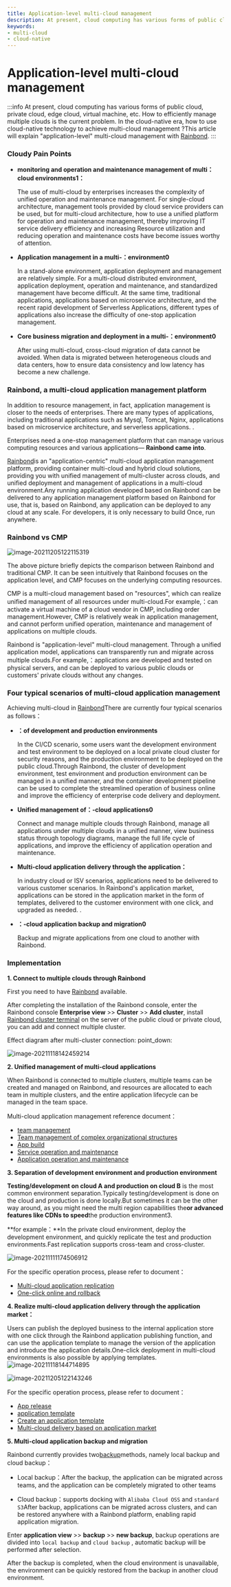 ```yaml
---
title: Application-level multi-cloud management
description: At present, cloud computing has various forms of public cloud, private cloud, edge cloud, virtual machine, etc. How to efficiently manage multi-cloud is the current problem. In the cloud-native era, how to use cloud-native technology to achieve multi-cloud management?This article will cover "application-level" multi-cloud management with Rainbond.
keywords:
- multi-cloud
- cloud-native
---
```


# Application-level multi-cloud management

:::info At present, cloud computing has various forms of public cloud, private cloud, edge cloud, virtual machine, etc. How to efficiently manage multiple clouds is the current problem. In the cloud-native era, how to use cloud-native technology to achieve multi-cloud management ?This article will explain "application-level" multi-cloud management with [Rainbond](https://www.rainbond.com). 
:::

<!--truncate-->

### Cloudy Pain Points

- **monitoring and operation and maintenance management of multi：cloud environments1：**

  The use of multi-cloud by enterprises increases the complexity of unified operation and maintenance management. For single-cloud architecture, management tools provided by cloud service providers can be used, but for multi-cloud architecture, how to use a unified platform for operation and maintenance management, thereby improving IT service delivery efficiency and increasing Resource utilization and reducing operation and maintenance costs have become issues worthy of attention.

- **Application management in a multi-：environment0**

  In a stand-alone environment, application deployment and management are relatively simple. For a multi-cloud distributed environment, application deployment, operation and maintenance, and standardized management have become difficult. At the same time, traditional applications, applications based on microservice architecture, and the recent rapid development of Serverless Applications, different types of applications also increase the difficulty of one-stop application management.

- **Core business migration and deployment in a multi-：environment0**

  After using multi-cloud, cross-cloud migration of data cannot be avoided. When data is migrated between heterogeneous clouds and data centers, how to ensure data consistency and low latency has become a new challenge.

### Rainbond, a multi-cloud application management platform

In addition to resource management, in fact, application management is closer to the needs of enterprises. There are many types of applications, including traditional applications such as Mysql, Tomcat, Nginx, applications based on microservice architecture, and serverless applications. .

Enterprises need a one-stop management platform that can manage various computing resources and various applications— **Rainbond came into**.

[Rainbond](https://www.rainbond.com?channel=aliyun)is an "application-centric" multi-cloud application management platform, providing container multi-cloud and hybrid cloud solutions, providing you with unified management of multi-cluster across clouds, and unified deployment and management of applications in a multi-cloud environment.Any running application developed based on Rainbond can be delivered to any application management platform based on Rainbond for use, that is, based on Rainbond, any application can be deployed to any cloud at any scale. For developers, it is only necessary to build Once, run anywhere.

### Rainbond vs CMP

![image-20211205122115319](https://s2.loli.net/2021/12/05/xRXM3eucaFWTs64.png)

The above picture briefly depicts the comparison between Rainbond and traditional CMP. It can be seen intuitively that Rainbond focuses on the application level, and CMP focuses on the underlying computing resources.

CMP is a multi-cloud management based on "resources", which can realize unified management of all resources under multi-cloud.For example,：can activate a virtual machine of a cloud vendor in CMP, including order management.However, CMP is relatively weak in application management, and cannot perform unified operation, maintenance and management of applications on multiple clouds.

Rainbond is "application-level" multi-cloud management. Through a unified application model, applications can transparently run and migrate across multiple clouds.For example,：applications are developed and tested on physical servers, and can be deployed to various public clouds or customers' private clouds without any changes.

### Four typical scenarios of multi-cloud application management

Achieving multi-cloud in [Rainbond](https://www.rainbond.com?channel=aliyun)There are currently four typical scenarios as follows：

- **：of development and production environments**

  In the CI/CD scenario, some users want the development environment and test environment to be deployed on a local private cloud cluster for security reasons, and the production environment to be deployed on the public cloud.Through Rainbond, the cluster of development environment, test environment and production environment can be managed in a unified manner, and the container development pipeline can be used to complete the streamlined operation of business online and improve the efficiency of enterprise code delivery and deployment.

- **Unified management of：-cloud applications0**

  Connect and manage multiple clouds through Rainbond, manage all applications under multiple clouds in a unified manner, view business status through topology diagrams, manage the full life cycle of applications, and improve the efficiency of application operation and maintenance.

- **Multi-cloud application delivery through the application：**

  In industry cloud or ISV scenarios, applications need to be delivered to various customer scenarios. In Rainbond's application market, applications can be stored in the application market in the form of templates, delivered to the customer environment with one click, and upgraded as needed. .

- **：-cloud application backup and migration0**

  Backup and migrate applications from one cloud to another with Rainbond.

### Implementation

**1. Connect to multiple clouds through Rainbond**

First you need to have [Rainbond](https://www.rainbond.com/docs/quick-start/quick-install?channel=aliyun) available.

After completing the installation of the Rainbond console, enter the Rainbond console **Enterprise view** >> **Cluster** >> **Add cluster**, install [Rainbond cluster terminal](https://www.rainbond.com/docs/user-operations/deploy?channel=aliyun) on the server of the public cloud or private cloud, you can add and connect multiple cluster.

Effect diagram after multi-cluster connection: point_down:

<img src="https://pic.imgdb.cn/item/61a5d0802ab3f51d91d5afc2.png" alt="image-20211118142459214" />

**2. Unified management of multi-cloud applications**

When Rainbond is connected to multiple clusters, multiple teams can be created and managed on Rainbond, and resources are allocated to each team in multiple clusters, and the entire application lifecycle can be managed in the team space.

Multi-cloud application management reference document：

- [team management](https://www.rainbond.com/docs/get-start/team-management-and-multi-tenancy?channel=aliyun)
- [Team management of complex organizational structures](https://mp.weixin.qq.com/s/Dt6FjAyRvJHQhm9p4--ceQ)
- [App build](https://www.rainbond.com/docs/component-create/creation-process?channel=aliyun)
- [Service operation and maintenance](https://www.rainbond.com/docs/user-manual/component-op?channel=aliyun)
- [Application operation and maintenance](https://www.rainbond.com/docs/user-manual/app-manage?channel=aliyun)

**3. Separation of development environment and production environment**

**Testing/development on cloud A and production on cloud B** is the most common environment separation.Typically testing/development is done on the cloud and production is done locally.But sometimes it can be the other way around, as you might need the multi region capabilities the**or advanced features like CDNs to speed**the production environment3.

**for example：**In the private cloud environment, deploy the development environment, and quickly replicate the test and production environments.Fast replication supports cross-team and cross-cluster.

<img src="https://i.loli.net/2021/11/11/aGVgxeTIq1Uyrcu.png" alt="image-20211111174506912" />

For the specific operation process, please refer to document：

- [Multi-cloud application replication](https://www.rainbond.com/docs/user-manual/component-dev/app_copy?channel=aliyun)
- [One-click online and rollback](https://www.rainbond.com/docs/practices/app-dev/update-rollback?channel=aliyun)

**4. Realize multi-cloud application delivery through the application market：**

Users can publish the deployed business to the internal application store with one click through the Rainbond application publishing function, and can use the application template to manage the version of the application and introduce the application details.One-click deployment in multi-cloud environments is also possible by applying templates.
<img src="https://pic.imgdb.cn/item/61a5d0942ab3f51d91d5bf1c.png" alt="image-20211118144714895" />

![image-20211205122143246](https://s2.loli.net/2021/12/05/so8LfOTVtPb5EiD.png)

For the specific operation process, please refer to document：

- [App release](https://www.rainbond.com/docs/user-manual/app-manage/share-app?channel=aliyun)
- [application template](https://www.rainbond.com/docs/enterprise-manager/enterprise/appcenter/application-template?channel=aliyun)
- [Create an application template](https://www.rainbond.com/docs/get-start/release-to-market?channel=aliyun)
- [Multi-cloud delivery based on application market](https://www.rainbond.com/docs/enterprise-manager/enterprise/appcenter/add-app?channel=aliyun)

**5. Multi-cloud application backup and migration**

Rainbond currently provides two[backup](https://www.rainbond.com/docs/user-manual/app-manage/app-backup?channel=aliyun)methods, namely local backup and cloud backup：

- Local backup：After the backup, the application can be migrated across teams, and the application can be completely migrated to other teams

- Cloud backup：supports docking with `Alibaba Cloud OSS` and `standard S3`After backup, applications can be migrated across clusters, and can be restored anywhere with a Rainbond platform, enabling rapid application migration.

Enter **application view** >> **backup** >> **new backup**, backup operations are divided into `local backup` and `cloud backup` , automatic backup will be performed after selection.

After the backup is completed, when the cloud environment is unavailable, the environment can be quickly restored from the backup in another cloud environment.
